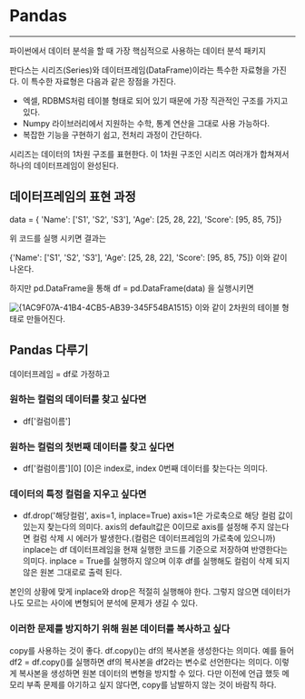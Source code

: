 # Pandas
----------------------------------------------------
파이썬에서 데이터 분석을 할 때 가장 핵심적으로 사용하는 데이터 분석 패키지

판다스는 시리즈(Series)와 데이터프레임(DataFrame)이라는 특수한 자료형을 가진다. 이 특수한 자료형은 다음과 같은 장점을 가진다.

- 엑셀, RDBMS처럼 테이블 형태로 되어 있기 때문에 가장 직관적인 구조를 가지고 있다.
- Numpy 라이브러리에서 지원하는 수학, 통계 연산을 그대로 사용 가능하다.
- 복잡한 기능을 구현하기 쉽고, 전처리 과정이 간단하다.

시리즈는 데이터의 1차원 구조를 표현한다. 이 1차원 구조인 시리즈 여러개가 합쳐져서 하나의 데이터프레임이 완성된다.

## 데이터프레임의 표현 과정 

data = { 'Name': ['S1', 'S2', 'S3'],
        'Age': [25, 28, 22],
        'Score': [95, 85, 75]}

위 코드를 실행 시키면 결과는 

{'Name': ['S1', 'S2', 'S3'], 'Age': [25, 28, 22], 'Score': [95, 85, 75]} 이와 같이 나온다.

하지만 pd.DataFrame을 통해 df = pd.DataFrame(data) 을 실행시키면 

![{1AC9F07A-41B4-4CB5-AB39-345F54BA1515}](https://github.com/user-attachments/assets/7747c0e3-5ea9-4614-a809-958d19ac1dd9)
이와 같이 2차원의 테이블 형태로 만들어진다.

## Pandas 다루기 

데이터프레임 = df로 가정하고

### 원하는 컬럼의 데이터를 찾고 싶다면 
- df['컬럼이름']

### 원하는 컬럼의 첫번째 데이터를 찾고 싶다면 
- df['컬럼이름'][0]
[0]은 index로, index 0번째 데이터를 찾는다는 의미다.

### 데이터의 특정 컬럼을 지우고 싶다면
- df.drop('해당컬럼', axis=1, inplace=True)
axis=1은 가로축으로 해당 컬럼 값이 있는지 찾는다의 의미다. axis의 default값은 0이므로 axis를 설정해 주지 않는다면
컬럼 삭제 시 에러가 발생한다.(컬럼은 데이터프레임의 가로축에 있으니까)
inplace는 df 데이터프레임을 현재 실행한 코드를 기준으로 저장하여 반영한다는 의미다.
inplace = True를 실행하지 않으며 이후 df를 실행해도 컬럼이 삭제 되지 않은 원본 그대로로 출력 된다.

본인의 상황에 맞게 inplace와 drop은 적절히 실행해야 한다. 그렇지 않으면 데이터가 나도 모르는 사이에 변형되어 분석에 문제가 생길 수 있다. 

### 이러한 문제를 방지하기 위해 원본 데이터를 복사하고 싶다
copy를 사용하는 것이 좋다. df.copy()는 df의 복사본을 생성한다는 의미다. 예를 들어 df2 = df.copy()를 실행하면 df의 복사본을 df2라는 변수로 선언한다는 의미다. 
이렇게 복사본을 생성하면 원본 데이터의 변형을 방지할 수 있다. 
다만 이전에 언급 했듯 메모리 부족 문제를 야기하고 싶지 않다면, copy를 남발하지 않는 것이 바람직 하다. 


